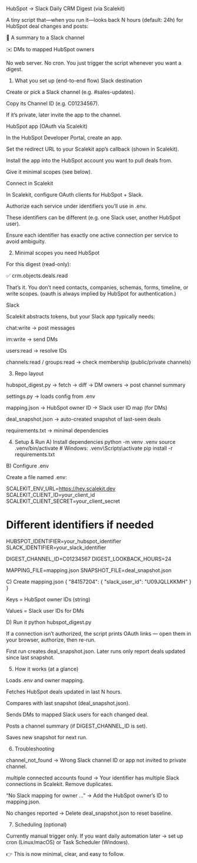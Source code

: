 HubSpot → Slack Daily CRM Digest (via Scalekit)

A tiny script that—when you run it—looks back N hours (default: 24h) for HubSpot deal changes and posts:

📢 A summary to a Slack channel

✉️ DMs to mapped HubSpot owners

No web server. No cron. You just trigger the script whenever you want a digest.

1) What you set up (end-to-end flow)
Slack destination

Create or pick a Slack channel (e.g. #sales-updates).

Copy its Channel ID (e.g. C01234567).

If it’s private, later invite the app to the channel.

HubSpot app (OAuth via Scalekit)

In the HubSpot Developer Portal, create an app.

Set the redirect URL to your Scalekit app’s callback (shown in Scalekit).

Install the app into the HubSpot account you want to pull deals from.

Give it minimal scopes (see below).

Connect in Scalekit

In Scalekit, configure OAuth clients for HubSpot + Slack.

Authorize each service under identifiers you’ll use in .env.

These identifiers can be different (e.g. one Slack user, another HubSpot user).

Ensure each identifier has exactly one active connection per service to avoid ambiguity.

2) Minimal scopes you need
HubSpot

For this digest (read-only):

✅ crm.objects.deals.read

That’s it.
You don’t need contacts, companies, schemas, forms, timeline, or write scopes.
(oauth is always implied by HubSpot for authentication.)

Slack

Scalekit abstracts tokens, but your Slack app typically needs:

chat:write → post messages

im:write → send DMs

users:read → resolve IDs

channels:read / groups:read → check membership (public/private channels)

3) Repo layout

hubspot_digest.py → fetch → diff → DM owners → post channel summary

settings.py → loads config from .env

mapping.json → HubSpot owner ID → Slack user ID map (for DMs)

deal_snapshot.json → auto-created snapshot of last-seen deals

requirements.txt → minimal dependencies

4) Setup & Run
A) Install dependencies
python -m venv .venv
source .venv/bin/activate   # Windows: .venv\Scripts\activate
pip install -r requirements.txt

B) Configure .env

Create a file named .env:

SCALEKIT_ENV_URL=https://hey.scalekit.dev
SCALEKIT_CLIENT_ID=your_client_id
SCALEKIT_CLIENT_SECRET=your_client_secret

# Different identifiers if needed
HUBSPOT_IDENTIFIER=your_hubspot_identifier
SLACK_IDENTIFIER=your_slack_identifier

DIGEST_CHANNEL_ID=C01234567
DIGEST_LOOKBACK_HOURS=24

MAPPING_FILE=mapping.json
SNAPSHOT_FILE=deal_snapshot.json

C) Create mapping.json
{
  "84157204": { "slack_user_id": "U09JQLLKKMH" }
}


Keys = HubSpot owner IDs (string)

Values = Slack user IDs for DMs

D) Run it
python hubspot_digest.py


If a connection isn’t authorized, the script prints OAuth links — open them in your browser, authorize, then re-run.

First run creates deal_snapshot.json. Later runs only report deals updated since last snapshot.

5) How it works (at a glance)

Loads .env and owner mapping.

Fetches HubSpot deals updated in last N hours.

Compares with last snapshot (deal_snapshot.json).

Sends DMs to mapped Slack users for each changed deal.

Posts a channel summary (if DIGEST_CHANNEL_ID is set).

Saves new snapshot for next run.

6) Troubleshooting

channel_not_found → Wrong Slack channel ID or app not invited to private channel.

multiple connected accounts found → Your identifier has multiple Slack connections in Scalekit. Remove duplicates.

“No Slack mapping for owner …” → Add the HubSpot owner’s ID to mapping.json.

No changes reported → Delete deal_snapshot.json to reset baseline.

7) Scheduling (optional)

Currently manual trigger only.
If you want daily automation later → set up cron (Linux/macOS) or Task Scheduler (Windows).

👉 This is now minimal, clear, and easy to follow.